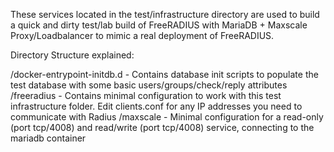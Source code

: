 These services located in the test/infrastructure directory are used to build a quick and dirty test/lab build of FreeRADIUS with MariaDB + Maxscale Proxy/Loadbalancer to mimic a real deployment of FreeRADIUS.

Directory Structure explained:

/docker-entrypoint-initdb.d     -   Contains database init scripts to populate the test database with some basic users/groups/check/reply attributes
/freeradius                     -   Contains minimal configuration to work with this test infrastructure folder. Edit clients.conf for any IP addresses you need to communicate with Radius
/maxscale                       -   Minimal configuration for a read-only (port tcp/4008) and read/write (port tcp/4008) service, connecting to the mariadb container
